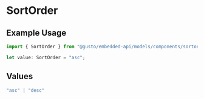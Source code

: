 # SortOrder

## Example Usage

```typescript
import { SortOrder } from "@gusto/embedded-api/models/components/sortorder.js";

let value: SortOrder = "asc";
```

## Values

```typescript
"asc" | "desc"
```